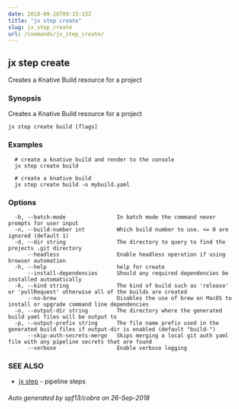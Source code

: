 ```yaml
---
date: 2018-09-26T09:15:13Z
title: "jx step create"
slug: jx_step_create
url: /commands/jx_step_create/
---
```

## jx step create

Creates a Knative Build resource for a project

### Synopsis

Creates a Knative Build resource for a project

```
jx step create build [flags]
```

### Examples

```
  # create a knative build and render to the console
  jx step create build
  
  # create a knative build
  jx step create build -o mybuild.yaml
```

### Options

```
  -b, --batch-mode                In batch mode the command never prompts for user input
  -n, --build-number int          Which build number to use. <= 0 are ignored (default 1)
  -d, --dir string                The directory to query to find the projects .git directory
      --headless                  Enable headless operation if using browser automation
  -h, --help                      help for create
      --install-dependencies      Should any required dependencies be installed automatically
  -k, --kind string               The kind of build such as 'release' or 'pullRequest' otherwise all of the builds are created
      --no-brew                   Disables the use of brew on MacOS to install or upgrade command line dependencies
  -o, --output-dir string         The directory where the generated build yaml files will be output to
  -p, --output-prefix string      The file name prefix used in the generated build files if output-dir is enabled (default "build-")
      --skip-auth-secrets-merge   Skips merging a local git auth yaml file with any pipeline secrets that are found
      --verbose                   Enable verbose logging
```

### SEE ALSO

* [jx step](/commands/jx_step/)	 - pipeline steps

###### Auto generated by spf13/cobra on 26-Sep-2018

